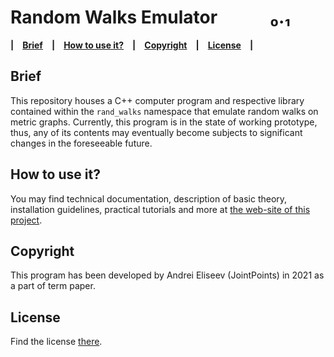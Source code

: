 # Random Walks Emulator   ₀.₁

**| [Brief](#brief) | [How to use it?](#how-to-use-it) | [Copyright](#copyright) | [License](#license) |**

## Brief

This repository houses a C++ computer program and respective library contained within the `rand_walks` namespace that emulate random walks on metric graphs. Currently, this program is in the state of working prototype, thus, any of its contents may eventually become subjects to significant changes in the foreseeable future.

## How to use it?

You may find technical documentation, description of basic theory, installation guidelines, practical tutorials and more at [the web-site of this project](https://jointpoints.github.io/random-walks/).

## Copyright

This program has been developed by Andrei Eliseev (JointPoints) in 2021 as a part of term paper.

## License

Find the license [there](https://github.com/jointpoints/random-walks/blob/main/LICENSE.md).
